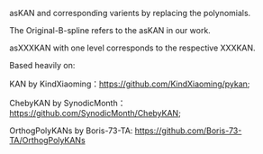 asKAN and corresponding varients by replacing the polynomials.

The Original-B-spline refers to the asKAN in our work.

asXXXKAN with one level corresponds to the respective XXXKAN.

Based heavily on:

  KAN by KindXiaoming：https://github.com/KindXiaoming/pykan; 

  ChebyKAN by SynodicMonth：https://github.com/SynodicMonth/ChebyKAN; 

  OrthogPolyKANs by Boris-73-TA: https://github.com/Boris-73-TA/OrthogPolyKANs






